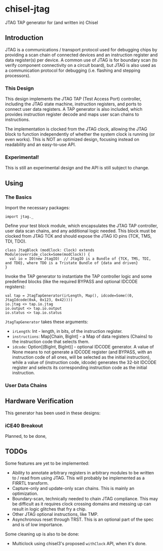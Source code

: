 # chisel-jtag
JTAG TAP generator for (and written in) Chisel

## Introduction
JTAG is a communications / transport protocol used for debugging chips by providing a scan chain of connected devices and an instruction register and data register(s) per device. A common use of JTAG is for boundary scan (to verify component connectivity on a circuit board), but JTAG is also used as a communication protocol for debugging (i.e. flashing and stepping processors).

### This Design
This design implements the JTAG TAP (Test Access Port) controller, including the JTAG state machine, instruction registers, and ports to connect user data registers. A TAP generator is also included, which provides instruction register decode and maps user scan chains to instructions.

The implementation is clocked from the JTAG clock, allowing the JTAG block to function independently of whether the system clock is running (or even works). This is NOT an optimized design, focusing instead on readability and an easy-to-use API.

### Experimental!
This is still an experimental design and the API is still subject to change.

## Using
### The Basics
Import the necessary packages:

```
import jtag._
```

Define your test block module, which encapsulates the JTAG TAP controller, user data scan chains, and any additional logic needed. This block must be clocked from JTAG TCK and should expose the JTAG IO pins (TCK, TMS, TDI, TDO).

```
class JtagBlock (modClock: Clock) extends Module(override_clock=Some(modClock)) {
  val io = IO(new JtagIO)  // JtagIO is a Bundle of {TCK, TMS, TDI, and TDO}, where TDO is a Tristate Bundle of {data and driven}
}
```

Invoke the TAP generator to instantiate the TAP controller logic and some predefined blocks (like the required BYPASS and optional IDCODE registers):

```
val tap = JtagTapGenerator(irLength, Map(), idcode=Some((0, JtagIdcode(0xA, 0x123, 0x42))))
io.jtag <> tap.io.jtag
io.output <> tap.io.output
io.status <> tap.io.status
```

`JtagTapGenerator` takes these arguments:
- `irLength`: Int - length, in bits, of the instruction register.
- `instructions`: Map[Chain, BigInt] - a Map of data registers (Chains) to the instruction code that selects them.
- `idcode`: Option[(BigInt, BigInt)] - optional IDCODE generator. A value of None means to not generate a IDCODE register (and BYPASS, with an instruction code of all ones, will be selected as the initial instruction), while a value of (instruction code, idcode) generates the 32-bit IDCODE register and selects its corresponding instruction code as the initial instruction.

### User Data Chains


## Hardware Verification
This generator has been used in these designs:

### iCE40 Breakout
Planned, to be done,

## TODOs
Some features are yet to be implemented:
- Ability to annotate arbitrary registers in arbitrary modules to be written to / read from using JTAG. This will probably be implemented as a FIRRTL transform.
- Capture-only and update-only scan chains. This is mainly an optimization.
- Boundary-scan, technically needed to chain JTAG compliance. This may be difficult as it requires clock crossing domains and messing up can result in logic glitches that fry a chip.
- Other JTAG optional instructions, like TMP.
- Asynchronous reset through TRST. This is an optional part of the spec and is of low importance.

Some cleaning up is also to be done:
- Multiclock using chisel3's proposed `withClock` API, when it's done.
